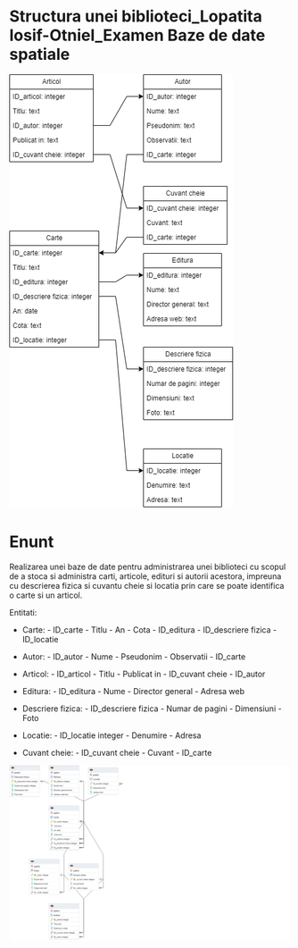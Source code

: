 # Structura unei biblioteci_Lopatita Iosif-Otniel_Examen Baze de date spatiale
![uml diagram](https://github.com/Lopatita/Biblioteca/blob/main/proiect%20biblioteca.drawio.png)

# Enunt
Realizarea unei baze de date pentru administrarea unei biblioteci cu scopul de a stoca si administra carti, articole, edituri si autorii acestora, impreuna cu descrierea fizica si cuvantu cheie si locatia prin care se poate identifica o carte si un articol.

Entitati:
  - Carte:
          - ID_carte
          - Titlu
          - An
          - Cota
          - ID_editura
          - ID_descriere fizica
          - ID_locatie
   - Autor: 
          - ID_autor 
          - Nume 
          - Pseudonim
          - Observatii
          - ID_carte
          
   - Articol:
          - ID_articol
          - Titlu
          - Publicat in
          - ID_cuvant cheie
          - ID_autor
          
   - Editura:
          - ID_editura
          - Nume
          - Director general
          - Adresa web
          
   - Descriere fizica:
          - ID_descriere fizica
          - Numar de pagini
          - Dimensiuni
          - Foto
         
   - Locatie:
          - ID_locatie integer
          - Denumire
          - Adresa
          
   - Cuvant cheie:
          - ID_cuvant cheie
          - Cuvant
          - ID_carte
          
![Model conceptual](https://github.com/Lopatita/Biblioteca/blob/main/Model%20%20conceptual.png)
